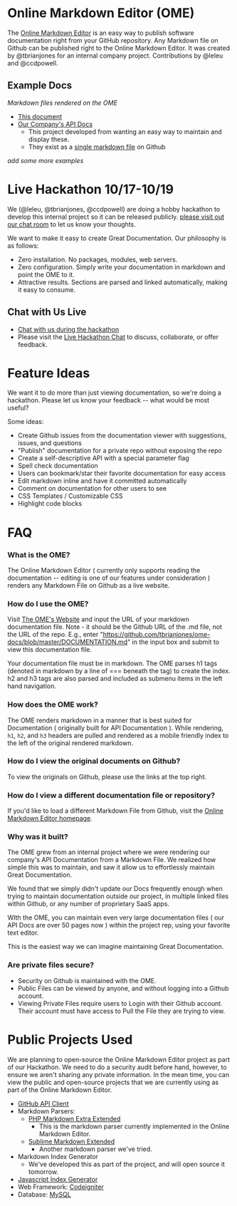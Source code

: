 Online Markdown Editor (OME)
============================

The [Online Markdown Editor](http://www.onlinemarkdowneditor.com) is an easy way to publish software documentation right from your GitHub repository.  Any Markdown file on Github can be published right to the Online Markdown Editor. It was created by @tbrianjones for an internal company project.  Contributions by @leleu and @ccdpowell.

Example Docs
------------

*Markdown files rendered on the OME*
- [This document](http://www.onlinemarkdowneditor.com/docs/tbrianjones/ome-docs/DOCUMENTATION.md)
- [Our Company's API Docs](http://www.onlinemarkdowneditor.com/docs/tbrianjones/cortex-api-docs/DOCUMENTATION.md)
	- This project developed from wanting an easy way to maintain and display these.
	- They exist as a [single markdown file](https://github.com/tbrianjones/cortex-api-docs/blob/master/DOCUMENTATION.md) on Github

*add some more examples*


Live Hackathon 10/17-10/19
==========================

We (@leleu, @tbrianjones, @ccdpowell) are doing a hobby hackathon to develop this internal project so it can be released publicly.  [please visit out our chat room](http://tlk.io/ii_hackathon) to let us know your thoughts.

We want to make it easy to create Great Documentation.  Our philosophy is as follows:

* Zero installation.  No packages, modules, web servers.
* Zero configuration.  Simply write your documentation in markdown and point the OME to it.
* Attractive results.  Sections are parsed and linked automatically, making it easy to consume.

Chat with Us Live
-----------------
- [Chat with us during the hackathon](http://tlk.io/ii_hackathon)
- Please visit the [Live Hackathon Chat](http://tlk.io/ii_hackathon) to discuss, collaborate, or offer feedback.


Feature Ideas
===============

We want it to do more than just viewing documentation, so we're doing a hackathon.  Please let us know your feedback -- what would be most useful?

Some ideas:

* Create Github issues from the documentation viewer with suggestions, issues, and questions
* "Publish" documentation for a private repo without exposing the repo
* Create a self-descriptive API with a special parameter flag
* Spell check documentation
* Users can bookmark/star their favorite documentation for easy access
* Edit markdown inline and have it committed automatically
* Comment on documentation for other users to see
* CSS Templates / Customizable CSS
* Highlight code blocks


FAQ
===
### What is the OME?
The Online Markdown Editor ( currently only supports reading the documentation -- editing is one of our features under consideration ) renders any Markdown File on Github as a live website.

### How do I use the OME?

Visit [The OME's Website](http://www.onlinemarkdowneditor.com) and input the URL of your markdown documentation file.  Note - it should be the Github URL of the .md file, not the URL of the repo.  E.g., enter "https://github.com/tbrianjones/ome-docs/blob/master/DOCUMENTATION.md" in the input box and submit to view this documentation file.

Your documentation file must be in markdown.  The OME parses h1 tags (denoted in markdown by a line of === beneath the tag) to create the index.  h2 and h3 tags are also parsed and included as submenu items in the left hand navigation.

### How does the OME work?
The OME renders markdown in a manner that is best suited for Documentation ( originally built for API Documentation ). While rendering, `h1`, `h2`, and `h3` headers are pulled and rendered as a mobile friendly index to the left of the original rendered markdown.

### How do I view the original documents on Github?
To view the originals on Github, please use the links at the top right.

### How do I view a different documentation file or repository?
If you'd like to load a different Markdown File from Github, visit the [Online Markdown Editor homepage](http://www.onlinemarkdowneditor.com).

### Why was it built?
The OME grew from an internal project where we were rendering our company's API Documentation from a Markdown File.  We realized how simple this was to maintain, and saw it allow us to effortlessly maintain Great Documentation.

We found that we simply didn't update our Docs frequently enough when trying to maintain documentation outside our project, in multiple linked files within Github, or any number of proprietary SaaS apps.

WIth the OME, you can maintain even very large documentation files ( our API Docs are over 50 pages now ) within the project rep, using your favorite text editor.

This is the easiest way we can imagine maintaining Great Documentation.

### Are private files secure?
- Security on Github is maintained with the OME.
- Public Files can be viewed by anyone, and without logging into a Github account.
- Viewing Private Files require users to Login with their Github account.  Their account must have access to Pull the File they are trying to view.


Public Projects Used
====================

We are planning to open-source the Online Markdown Editor project as part of our Hackathon.  We need to do a security audit before hand, however, to ensure we aren't sharing any private information.  In the mean time, you can view the public and open-source projects that we are currently using as part of the Online Markdown Editor.

- [GitHub API Client](https://github.com/KnpLabs/php-github-api)
- Markdown Parsers:
	- [PHP Markdown Extra Extended](https://github.com/egil/php-markdown-extra-extended)
		- This is the markdown parser currently implemented in the Online Markdown Editor.
	- [Sublime Markdown Extended](https://github.com/jonschlinkert/sublime-markdown-extended)
		- Another markdown parser we've tried.
- Markdown Index Generator
	- We've developed this as part of the project, and will open source it tomorrow.
- [Javascript Index Generator](http://mmenu.frebsite.nl/)
- Web Framework: [Codeigniter](http://ellislab.com/codeigniter)
- Database: [MySQL](http://www.mysql.com/)
